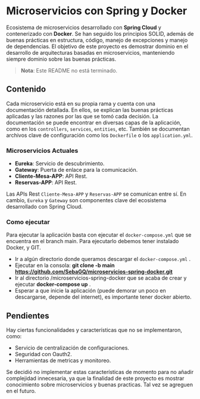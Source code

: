 # Microservicios con Spring y Docker

Ecosistema de microservicios desarrollado con **Spring Cloud** y contenerizado con **Docker**. Se han seguido los principios SOLID, además de buenas prácticas en estructura, código, manejo de excepciones y manejo de dependencias. El objetivo de este proyecto es demostrar dominio en el desarrollo de arquitecturas basadas en microservicios, manteniendo siempre dominio sobre las buenas prácticas.

> **Nota**: Este README no está terminado.

## Contenido

Cada microservicio está en su propia rama y cuenta con una documentación detallada. En ellos, se explican las buenas prácticas aplicadas y las razones por las que se tomó cada decisión. La documentación se puede encontrar en diversas capas de la aplicación, como en los `controllers`, `services`, `entities`, etc. También se documentan archivos clave de configuración como los `Dockerfile` o los `application.yml`.

### Microservicios Actuales

- **Eureka**: Servicio de descubrimiento.
- **Gateway**: Puerta de enlace para la comunicación.
- **Cliente-Mesa-APP**: API Rest.
- **Reservas-APP**: API Rest.

Las APIs Rest `Cliente-Mesa-APP` y `Reservas-APP` se comunican entre sí. En cambio, `Eureka` y `Gateway` son componentes clave del ecosistema desarrollado con Spring Cloud.

### Como ejecutar

Para ejecutar la aplicación basta con ejecutar el `docker-compose.yml` que se encuentra en el branch main.
Para ejecutarlo debemos tener instalado Docker, y GIT.
- Ir a algún directorio donde queramos descargar el `docker-compose.yml` .
- Ejecutar en la consola: **git clone -b main https://github.com/SebaGQ/microservicios-spring-docker.git**
- Ir al directorio /microservicios-spring-docker que se acaba de crear  y ejecutar **docker-compose up** .
- Esperar a que inicie la aplicación (puede demorar un poco en descargarse, depende del internet), es importante tener docker abierto.


## Pendientes

Hay ciertas funcionalidades y características que no se implementaron, como:

- Servicio de centralización de configuraciones.
- Seguridad con Oauth2.
- Herramientas de metricas y monitoreo.

Se decidió no implementar estas características de momento para no añadir complejidad innecesaria, ya que la finalidad de este proyecto es mostrar conocimiento sobre microservicios y buenas practicas. Tal vez se agreguen en el futuro.

